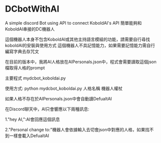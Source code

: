 # DCbotWithAI
A simple discord Bot using API to connect KoboldAI's API
簡單能夠和KoboldAI串接的DC機器人

這個機器人本身不包含KoboldAI或其他主持語言模組的功能，請需要自行尋找koboldAI的安裝與使用方式
這個機器人不具記憶能力，如果需要記憶能力需自行編寫字典去存咒文

在目前的版本中，我將AI人格放在AIPersonals.json中，程式會需要讀取這個json檔取得人格的prompt

主要程式
mydcbot_koboldai.py

使用方式:
python mydcbot_koboldai.py 人格名稱 機器人權杖

如果人格不存在於AIPersonals.json中會自動讀DefualtAI

在Discord聊天中，AI只會響應以下兩種訊息:

1."hey AI,":AI會回應這個訊息

2."Personal change to:"機器人會依據輸入去切會json中對應的人格，如果找不到一樣會載入DefualtAI
